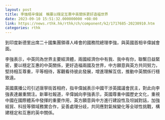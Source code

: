 ```yaml
---
layout: post
title: 李強晤辛偉誠　稱要以穩定互惠中英關係更好造福世界
date: 2023-09-10 15:51:32.000000000 +08:00
link: https://news.rthk.hk/rthk/ch/component/k2/1717685-20230910.htm
categories: rthk
---
```


到印度新德里出席二十國集團領導人峰會的國務院總理李強，與英國首相辛偉誠會面。

李強表示，中英同為世界主要經濟體，兩國經濟你中有我、我中有你，聯繫日益緊密，要以穩定互惠的中英關係，更好造福兩國及世界，中方願意與英方共同努力，堅持相互尊重，平等相待，客觀看待彼此發展，增進理解互信，推動中英關係行穩致遠。

英國廣播公司引述唐寧街首相府，指辛偉誠表示中國干涉英國議會民主，對此向李強表達嚴重關注。新華社報道，辛偉誠向李強表示，英國尊重中國歷史文化，重視中國在國際體系中發揮的重要作用，英方願意與中方進行建設性及坦誠對話，加強經貿、科技等領域務實合作，妥善處理分歧，共同應對氣候變化等全球性挑戰，構建穩定和互惠的英中關係。
